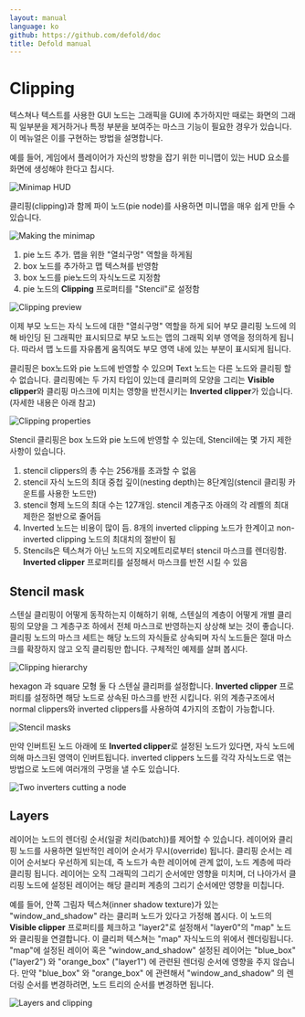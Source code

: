 ```yaml
---
layout: manual
language: ko
github: https://github.com/defold/doc
title: Defold manual
---
```


# Clipping
텍스쳐나 텍스트를 사용한 GUI 노드는 그래픽을 GUI에 추가하지만 때로는 화면의 그래픽 일부분을 제거하거나 특정 부분을 보여주는 마스크 기능이 필요한 경우가 있습니다. 이 메뉴얼은 이를 구현하는 방법을 설명합니다.

예를 들어, 게임에서 플레이어가 자신의 방향을 잡기 위한 미니맵이 있는 HUD 요소를 화면에 생성해야 한다고 칩시다.

![Minimap HUD](/manuals/images/clipping/clipping_minimap.png)

클리핑(clipping)과 함께 파이 노드(pie node)를 사용하면 미니맵을 매우 쉽게 만들 수 있습니다.

![Making the minimap](/manuals/images/clipping/clipping_making_minimap.png)

1. pie 노드 추가. 맵을 위한 "열쇠구멍" 역할을 하게됨
2. box 노드를 추가하고 맵 텍스쳐를 반영함
3. box 노드를 pie노드의 자식노드로 지정함
4. pie 노드의 **Clipping** 프로퍼티를 "Stencil"로 설정함

![Clipping preview](/manuals/images/clipping/clipping_preview.png)

이제 부모 노드는 자식 노드에 대한 "열쇠구멍" 역할을 하게 되어 부모 클리핑 노드에 의해 바인딩 된 그래픽만 표시되므로 부모 노드는 맵의 그래픽 외부 영역을 정의하게 됩니다. 따라서 맵 노드를 자유롭게 움직여도 부모 영역 내에 있는 부분이 표시되게 됩니다.

클리핑은 box노드와 pie 노드에 반영할 수 있으며 Text 노드는 다른 노드와 클리핑 할 수 없습니다. 클리핑에는 두 가지 타입이 있는데 클리퍼의 모양을 그리는 **Visible clipper**와 클리핑 마스크에 미치는 영향을 반전시키는 **Inverted clipper**가 있습니다. (자세한 내용은 아래 참고)

![Clipping properties](/manuals/images/clipping/clipping_properties.png)

Stencil 클리핑은 box 노드와 pie 노드에 반영할 수 있는데, Stencil에는 몇 가지 제한사항이 있습니다.

1. stencil clippers의 총 수는 256개를 초과할 수 없음
2. stencil 자식 노드의 최대 중첩 깊이(nesting depth)는 8단계임(stencil 클리핑 카운트를 사용한 노드만)
3. stencil 형제 노드의 최대 수는 127개임. stencil 계층구조 아래의 각 레벨의 최대 제한은 절반으로 줄어듬
4. Inverted 노드는 비용이 많이 듬. 8개의 inverted clipping 노드가 한계이고 non-inverted clipping 노드의 최대치의 절반이 됨
5. Stencils은 텍스쳐가 아닌 노드의 지오메트리로부터 stencil 마스크를 렌더링함. **Inverted clipper** 프로퍼티를 설정해서 마스크를 반전 시킬 수 있음

## Stencil mask
스텐실 클리핑이 어떻게 동작하는지 이해하기 위해, 스텐실의 계층이 어떻게 개별 클리핑의 모양을 그 계층구조 하에서 전체 마스크로 반영하는지 상상해 보는 것이 좋습니다. 클리핑 노드의 마스크 세트는 해당 노드의 자식들로 상속되며 자식 노드들은 절대 마스크를 확장하지 않고 오직 클리핑만 합니다. 구체적인 예제를 살펴 봅시다.

![Clipping hierarchy](/manuals/images/clipping/clipping_hierarchy.png)

hexagon 과 square 모형 둘 다 스텐실 클리퍼를 설정합니다. **Inverted clipper** 프로퍼티를 설정하면 해당 노드로 상속된 마스크를 반전 시킵니다. 위의 계층구조에서 normal clippers와 inverted clippers를 사용하여 4가지의 조합이 가능합니다.

![Stencil masks](/manuals/images/clipping/clipping_stencil_masks.png)

만약 인버트된 노드 아래에 또 **Inverted clipper**로 설정된 노드가 있다면, 자식 노드에 의해 마스크된 영역이 인버트됩니다. inverted clippers 노드를 각각 자식노드로 엮는 방법으로 노드에 여러개의 구멍을 낼 수도 있습니다.

![Two inverters cutting a node](/manuals/images/clipping/clipping_two_inverters.png)

## Layers
레이어는 노드의 렌더링 순서(일괄 처리(batch))를 제어할 수 있습니다. 레이어와 클리핑 노드를 사용하면 일반적인 레이어 순서가 무시(override) 됩니다. 클리핑 순서는 레이어 순서보다 우선하게 되는데, 즉 노드가 속한 레이어에 관계 없이, 노드 계층에 따라 클리핑 됩니다. 레이어는 오직 그래픽의 그리기 순서에만 영향을 미치며, 더 나아가서 클리핑 노드에 설정된 레이어는 해당 클리퍼 계층의 그리기 순서에만 영향을 미칩니다.

예를 들어, 안쪽 그림자 텍스쳐(inner shadow texture)가 있는 "window_and_shadow" 라는 클리퍼 노드가 있다고 가정해 봅시다. 이 노드의 **Visible clipper** 프로퍼티를 체크하고 "layer2"로 설정해서 "layer0"의 "map" 노드와 클리핑을 연결합니다. 이 클리퍼 텍스쳐는 "map" 자식노드의 위에서 렌더링됩니다. "map"에 설정된 레이어 혹은 "window_and_shadow" 설정된 레이어는 "blue_box" ("layer2") 와 "orange_box" ("layer1") 에 관련된 렌더링 순서에 영향을 주지 않습니다. 만약 "blue_box" 와 "orange_box" 에 관련해서 "window_and_shadow" 의 렌더링 순서를 변경하려면, 노드 트리의 순서를 변경하면 됩니다.

![Layers and clipping](/manuals/images/clipping/clipping_layers.png)
